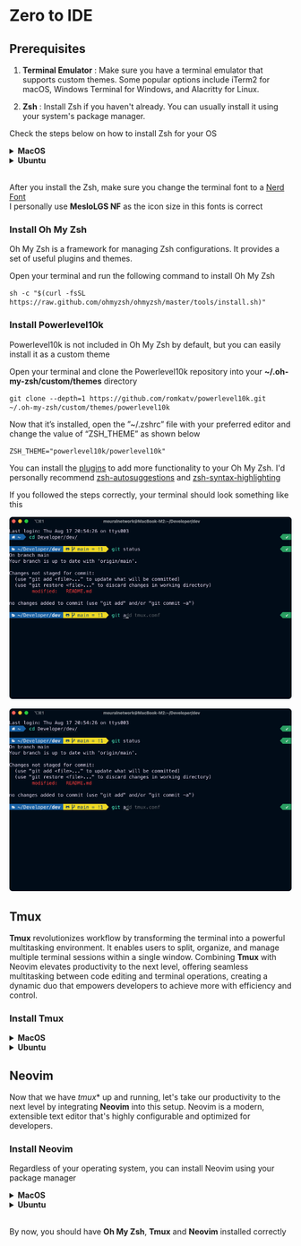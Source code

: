 # Zero to IDE

## Prerequisites
1. **Terminal Emulator** : Make sure you have a terminal emulator that supports custom themes. Some popular options include iTerm2 for macOS, Windows Terminal for Windows, and Alacritty for Linux.

2. **Zsh** : Install Zsh if you haven't already. You can usually install it using your system's package manager.

Check the  steps below on how to install Zsh for your OS

<details>

<summary>
<b> MacOS </b>
</summary>

You can use [Homebrew](https://brew.sh) to install **zsh** in MacOS by running

```
brew install zsh
```

After Zsh is installed, you can set it as your default shell by running 

```
chsh -s /usr/local/bin/zsh
```

Close and reopen your Terminal to start using Zsh as your default shell

</details>




<details>

<summary>
<b> Ubuntu </b>
</summary>

Open a terminal on your Ubuntu machine and run the following command to install Zsh using the package manager

```
sudo apt install zsh
```

After Zsh is installed, you can set it as your default shell by running 

```
chsh -s $(which zsh)
```

Close and reopen your Terminal to start using Zsh as your default shell

</details>

<br>

After you install the Zsh, make sure you change the terminal font to a [Nerd Font](https://www.nerdfonts.com) <br>
I personally use **MesloLGS NF** as the icon size in this fonts is correct

### Install Oh My Zsh
Oh My Zsh is a framework for managing Zsh configurations. It provides a set of useful plugins and themes. 

Open your terminal and run the following command to install Oh My Zsh

```
sh -c "$(curl -fsSL https://raw.github.com/ohmyzsh/ohmyzsh/master/tools/install.sh)"
```

### Install Powerlevel10k
Powerlevel10k is not included in Oh My Zsh by default, but you can easily install it as a custom theme

Open your terminal and clone the Powerlevel10k repository into your **~/.oh-my-zsh/custom/themes** directory

```
git clone --depth=1 https://github.com/romkatv/powerlevel10k.git ~/.oh-my-zsh/custom/themes/powerlevel10k
```

Now that it’s installed, open the ”~/.zshrc” file with your preferred editor and change the value of “ZSH_THEME” as shown below

```
ZSH_THEME="powerlevel10k/powerlevel10k"
```

You can install the [plugins](https://github.com/ohmyzsh/ohmyzsh/wiki/Plugins) to add more functionality to your Oh My Zsh. I'd personally recommend [zsh-autosuggestions](https://github.com/zsh-users/zsh-autosuggestions/blob/master/INSTALL.md) and [zsh-syntax-highlighting](https://github.com/zsh-users/zsh-syntax-highlighting/blob/master/INSTALL.md) 


If you followed the steps correctly, your terminal should look something like this

<img src="./assets/images/terminal.png" alt="Example Image" width="800" height="">


![Oh My Zsh + powerlevel10k Terminal Image](./assets/images/terminal.png)

## Tmux
**Tmux** revolutionizes workflow by transforming the terminal into a powerful multitasking environment. It enables users to split, organize, and manage multiple terminal sessions within a single window. Combining **Tmux** with Neovim elevates productivity to the next level, offering seamless multitasking between code editing and terminal operations, creating a dynamic duo that empowers developers to achieve more with efficiency and control.

### Install Tmux

<details>
<summary> <b> MacOS </b> </summary>

You can use [Homebrew](https://brew.sh) to install **tmux** in MacOS by running 

```
brew install tmux
```
</details>


<details>
<summary> <b> Ubuntu </b> </summary>

Open a terminal on your Ubuntu machine and run the following command to install tmux using the package manager

```
sudo apt install tmux
```
</details>


## Neovim
Now that we have *tmux** up and running, let's take our productivity to the next level by integrating **Neovim** into this setup. Neovim is a modern, extensible text editor that's highly configurable and optimized for developers.

### Install Neovim

Regardless of your operating system, you can install Neovim using your package manager

<details>
<summary> <b> MacOS </b> </summary>

On MacOS, use Homebrew. Open your terminal and run

```
brew install tmux
```
</details>


<details>
<summary> <b> Ubuntu </b> </summary>

On your Ubuntu machine. Open your terminal and run

```
sudo apt install tmux
```
</details>

<br>

By now, you should have **Oh My Zsh**, **Tmux** and **Neovim** installed correctly





